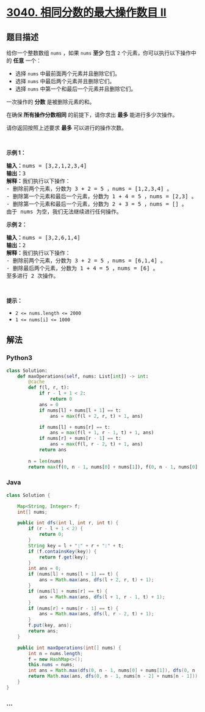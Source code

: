 # [3040. 相同分数的最大操作数目 II](https://leetcode.cn/problems/maximum-number-of-operations-with-the-same-score-ii)



## 题目描述

<!-- 这里写题目描述 -->

<p>给你一个整数数组&nbsp;<code>nums</code>&nbsp;，如果&nbsp;<code>nums</code>&nbsp;<strong>至少</strong>&nbsp;包含 <code>2</code>&nbsp;个元素，你可以执行以下操作中的&nbsp;<strong>任意</strong>&nbsp;一个：</p>

<ul>
	<li>选择 <code>nums</code>&nbsp;中最前面两个元素并且删除它们。</li>
	<li>选择 <code>nums</code>&nbsp;中最后两个元素并且删除它们。</li>
	<li>选择 <code>nums</code>&nbsp;中第一个和最后一个元素并且删除它们。</li>
</ul>

<p>一次操作的&nbsp;<strong>分数</strong>&nbsp;是被删除元素的和。</p>

<p>在确保<strong>&nbsp;所有操作分数相同</strong>&nbsp;的前提下，请你求出&nbsp;<strong>最多</strong>&nbsp;能进行多少次操作。</p>

<p>请你返回按照上述要求&nbsp;<strong>最多</strong>&nbsp;可以进行的操作次数。</p>

<p>&nbsp;</p>

<p><strong class="example">示例 1：</strong></p>

<pre>
<b>输入：</b>nums = [3,2,1,2,3,4]
<b>输出：</b>3
<b>解释：</b>我们执行以下操作：
- 删除前两个元素，分数为 3 + 2 = 5 ，nums = [1,2,3,4] 。
- 删除第一个元素和最后一个元素，分数为 1 + 4 = 5 ，nums = [2,3] 。
- 删除第一个元素和最后一个元素，分数为 2 + 3 = 5 ，nums = [] 。
由于 nums 为空，我们无法继续进行任何操作。
</pre>

<p><strong class="example">示例 2：</strong></p>

<pre>
<b>输入：</b>nums = [3,2,6,1,4]
<b>输出：</b>2
<b>解释：</b>我们执行以下操作：
- 删除前两个元素，分数为 3 + 2 = 5 ，nums = [6,1,4] 。
- 删除最后两个元素，分数为 1 + 4 = 5 ，nums = [6] 。
至多进行 2 次操作。
</pre>

<p>&nbsp;</p>

<p><strong>提示：</strong></p>

<ul>
	<li><code>2 &lt;= nums.length &lt;= 2000</code></li>
	<li><code>1 &lt;= nums[i] &lt;= 1000</code></li>
</ul>


## 解法

<!-- 这里可写通用的实现逻辑 -->

<!-- tabs:start -->

### **Python3**

<!-- 这里可写当前语言的特殊实现逻辑 -->

```python
class Solution:
    def maxOperations(self, nums: List[int]) -> int:
        @cache
        def f(l, r, t):
            if r - l + 1 < 2:
                return 0
            ans = 0
            if nums[l] + nums[l + 1] == t:
                ans = max(f(l + 2, r, t) + 1, ans)

            if nums[l] + nums[r] == t:
                ans = max(f(l + 1, r - 1, t) + 1, ans)
            if nums[r] + nums[r - 1] == t:
                ans = max(f(l, r - 2, t) + 1, ans)
            return ans
        
        n = len(nums)
        return max(f(0, n - 1, nums[0] + nums[1]), f(0, n - 1, nums[0] + nums[-1]), f(0, n - 1, nums[-1] + nums[-2]))
```

### **Java**

<!-- 这里可写当前语言的特殊实现逻辑 -->

```java
class Solution {

    Map<String, Integer> f;
    int[] nums;

    public int dfs(int l, int r, int t) {
        if (r - l + 1 < 2) {
            return 0;
        } 
        String key = l + ":" + r + ":" + t;
        if (f.containsKey(key)) {
            return f.get(key);
        }
        int ans = 0;
        if (nums[l] + nums[l + 1] == t) {
            ans = Math.max(ans, dfs(l + 2, r, t) + 1);
        }
        if (nums[l] + nums[r] == t) {
            ans = Math.max(ans, dfs(l + 1, r - 1, t) + 1);
        }
        if (nums[r] + nums[r - 1] == t) {
            ans = Math.max(ans, dfs(l, r - 2, t) + 1);
        }
        f.put(key, ans);
        return ans;
    } 

    public int maxOperations(int[] nums) {
        int n = nums.length;
        f = new HashMap<>();
        this.nums = nums;
        int ans = Math.max(dfs(0, n - 1, nums[0] + nums[1]), dfs(0, n - 1, nums[0] + nums[n - 1]));
        return Math.max(ans, dfs(0, n - 1, nums[n - 2] + nums[n - 1]));
    }
}
```

### **...**

```

```

<!-- tabs:end -->
